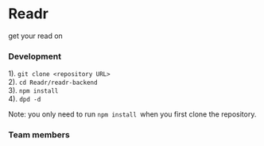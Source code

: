 # Readr
get your read on

### Development
1). ```git clone <repository URL>``` <br>
2). ```cd Readr/readr-backend ``` <br>
3). ```npm install ``` <br>
4). ```dpd -d ``` <br>

Note: you only need to run ```npm install ```when you first clone the repository.

### Team members
